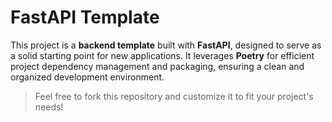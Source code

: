 # FastAPI Template

This project is a **backend template** built with **FastAPI**, designed to serve as a solid starting point for new applications. It leverages **Poetry** for efficient project dependency management and packaging, ensuring a clean and organized development environment.

> Feel free to fork this repository and customize it to fit your project's needs!
